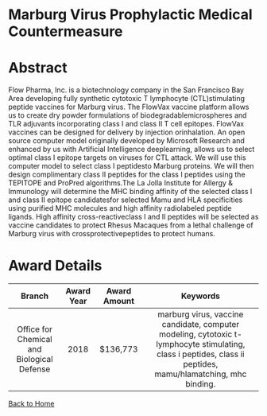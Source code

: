 
Marburg Virus Prophylactic Medical Countermeasure
=================================================

# Abstract


Flow Pharma, Inc. is a biotechnology company in the San Francisco Bay Area developing fully synthetic cytotoxic T lymphocyte (CTL)stimulating peptide vaccines for Marburg virus. The FlowVax vaccine platform allows us to create dry powder formulations of biodegradablemicrospheres and TLR adjuvants incorporating class I and class II T cell epitopes. FlowVax vaccines can be designed for delivery by injection orinhalation. An open source computer model originally developed by Microsoft Research and enhanced by us with Artificial Intelligence deeplearning, allows us to select optimal class I epitope targets on viruses for CTL attack. We will use this computer model to select class I peptidesto Marburg proteins. We will then design complimentary class II peptides for the class I peptides using the TEPITOPE and ProPred algorithms.The La Jolla Institute for Allergy & Immunology will determine the MHC binding affinity of the selected class I and class II epitope candidatesfor selected Mamu and HLA specificities using purified MHC molecules and high affinity radiolabeled peptide ligands. High affinity cross-reactiveclass I and II peptides will be selected as vaccine candidates to protect Rhesus Macaques from a lethal challenge of Marburg virus with crossprotectivepeptides to protect humans.  

# Award Details

|Branch|Award Year|Award Amount|Keywords|
| :---: | :---: | :---: | :---: |
|Office for Chemical and Biological Defense|2018|$136,773|marburg virus, vaccine candidate, computer modeling, cytotoxic t-lymphocyte stimulating, class i peptides, class ii peptides, mamu/hlamatching, mhc binding.|
  
  


[Back to Home](https://github.com/chrischow/dod_sbir_awards#1173)